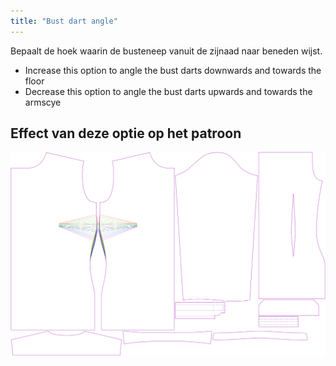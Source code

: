 ```yaml
---
title: "Bust dart angle"
---
```


Bepaalt de hoek waarin de busteneep vanuit de zijnaad naar beneden wijst.

- Increase this option to angle the bust darts downwards and towards the floor
- Decrease this option to angle the bust darts upwards and towards the armscye

## Effect van deze optie op het patroon

![Deze afbeelding toont het effect van deze optie door meerdere varianten die een andere waarde hebben voor deze optie te vervangen](simone_bustdartangle_sample.svg "Effect van deze optie op het patroon")
